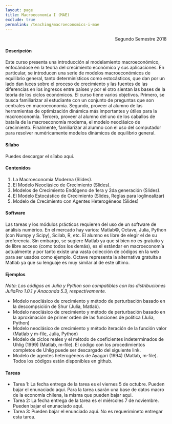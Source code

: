 ```yaml
---
layout: page
title: Macroeconomía I (MAE)
exclude: true
permalink: /teaching/macroeconomics-i-mae
---
```


<div style="text-align: right"> Segundo Semestre 2018 </div>

#### Descripción

Este curso presenta una introducción al modelamiento macroeconómico, enfocándose en la teoría del crecimiento económico y sus aplicaciones. En particular, se introducen una serie de modelos macroeconómicos de equilibrio general, tanto determinísticos como estocásticos, que dan por un lado dan luces sobre el proceso de crecimiento y las fuentes de las diferencias en los ingresos entre países y por el otro sientan las bases de la teoría de los ciclos económicos. El curso tiene varios objetivos. Primero, se busca familiarizar al estudiante con un conjunto de preguntas que son centrales en macroeconomía. Segundo, proveer al alumno de las herramientas de optimización dinámica más importantes y útiles para la macroeconomía. Tercero, proveer al alumno del uno de los caballos de batalla de la macroeconomía moderna, el modelo neoclásico de crecimiento. Finalmente, familiarizar al alumno con el uso del computador para resolver numéricamente modelos dinámicos de equilibrio general.

#### Sílabo

Puedes descargar el sílabo aquí.

#### Contenidos

1. La Macroeconomía Moderna (Slides).
2. El Modelo Neoclásico de Crecimiento (Slides).
3. Modelos de Crecimiento Endógeno de 1era y 2da generación (Slides).
4. El Modelo Estocástico de Crecimiento (Slides, Reglas para loglinealizar)
5. Modelo de Crecimiento con Agentes Heterogéneos (Slides)

#### Software

Las tareas y los módulos prácticos requieren del uso de un software de análisis numérico. En el mercado hay varios: Matlab©, Octave, Julia, Python (con Numpy y Scipy), Scilab, R, etc. El alumno es libre de elegir el de su preferencia. Sin embargo, se sugiere Matlab ya que si bien no es gratuito y de libre acceso (como todos los demás), es el estándar en macroeconomía actualmente y por tanto existe una vasta colección de códigos en la web para ser usados como ejemplo. Octave representa la alternativa gratuita a Matlab ya que su lenguaje es muy similar al de este último.

#### Ejemplos

*Nota: Los códigos en Julia y Python son compatibles con las distribuciones JuliaPro 1.0.1 y Anaconda 5.3, respectivamente.*

- Modelo neoclásico de crecimiento y método de perturbación basado en la descompsición de Shur (Julia, Matlab).
- Modelo neoclásico de crecimiento y método de perturbación basado en la aproximación de primer orden de las funciones de política (Julia, Python)
- Modelo neoclásico de crecimiento y método iteración de la función valor (Matlab y m-file, Julia, Python)
- Modelo de ciclos reales y el método de coeficientes indeterminados de Uhlig (1999) (Matlab, m-file). El código con los procedimientos completos de Uhlig puede ser descargado del siguiente link.
- Modelo de agentes heterogéneos de Ayagari (1994) (Matlab, m-file).
Todos los códigos están disponibles en github.

#### Tareas

- Tarea 1: La fecha entrega de la tarea es el viernes 5 de octubre. Pueden bajar el enunaciado aqui. Para la tarea usarán una base de datos macro de la economía chilena, la misma que pueden bajar aqui.
- Tarea 2: La fecha entrega de la tarea es el miércoles 7 de noviembre. Pueden bajar el enunaciado aquí.
- Tarea 3: Pueden bajar el enunciado aquí. No es requerimineto entregar esta tarea.